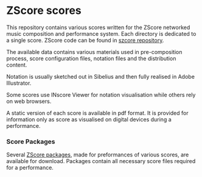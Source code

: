 # ZScore scores

This repository contains various scores written for the ZScore networked music composition and performance system. 
Each directory is dedicated to a single score.
ZScore code can be found in [szcore repository](https://github.com/szagorac/szcore).

The available data contains various materials used in pre-composition process, score configuration files, notation files and the distribution content.

Notation is usually sketched out in Sibelius and then fully realised in Adobe Illustrator.

Some scores use INscore Viewer for notation visualisation while others rely on web browsers.

A static version of each score is available in pdf format. 
It is provided for information only as score as visualised on digital devices during a performance.

### Score Packages

Several [ZScore packages](https://bit.ly/zscorepackages), made for preformances of various scores, are available for
download. Packages contain all necessary score files required for a performance.
